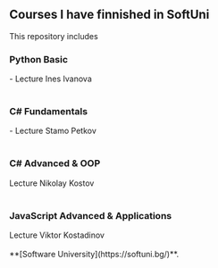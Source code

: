 <p><h2> Courses I have finnished in SoftUni </h2></p>

This repository includes

<h3>Python Basic</h3> - Lecture Ines Ivanova
<br></br>
<h3>C# Fundamentals</h3> - Lecture Stamo Petkov
<br></br>
<h3>C# Advanced & OOP</h3> Lecture Nikolay Kostov
<br></br>
<h3>JavaScript Advanced & Applications</h3> Lecture Viktor Kostadinov
<br></br>
**[Software University](https://softuni.bg/)**. 


